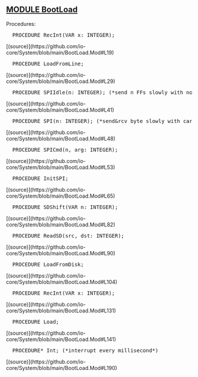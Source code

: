 
## [MODULE BootLoad](https://github.com/io-core/System/blob/main/BootLoad.Mod)

Procedures:


<pre>  PROCEDURE RecInt(VAR x: INTEGER);</pre> [(source)](https://github.com/io-core/System/blob/main/BootLoad.Mod#L19)


<pre>  PROCEDURE LoadFromLine;</pre> [(source)](https://github.com/io-core/System/blob/main/BootLoad.Mod#L29)


<pre>  PROCEDURE SPIIdle(n: INTEGER); (*send n FFs slowly with no card selected*)</pre> [(source)](https://github.com/io-core/System/blob/main/BootLoad.Mod#L41)


<pre>  PROCEDURE SPI(n: INTEGER); (*send&rcv byte slowly with card selected*)</pre> [(source)](https://github.com/io-core/System/blob/main/BootLoad.Mod#L48)


<pre>  PROCEDURE SPICmd(n, arg: INTEGER);</pre> [(source)](https://github.com/io-core/System/blob/main/BootLoad.Mod#L53)


<pre>  PROCEDURE InitSPI;</pre> [(source)](https://github.com/io-core/System/blob/main/BootLoad.Mod#L65)


<pre>  PROCEDURE SDShift(VAR n: INTEGER);</pre> [(source)](https://github.com/io-core/System/blob/main/BootLoad.Mod#L82)


<pre>  PROCEDURE ReadSD(src, dst: INTEGER);</pre> [(source)](https://github.com/io-core/System/blob/main/BootLoad.Mod#L90)


<pre>  PROCEDURE LoadFromDisk;</pre> [(source)](https://github.com/io-core/System/blob/main/BootLoad.Mod#L104)


<pre>  PROCEDURE RecInt(VAR x: INTEGER);</pre> [(source)](https://github.com/io-core/System/blob/main/BootLoad.Mod#L131)


<pre>  PROCEDURE Load;</pre> [(source)](https://github.com/io-core/System/blob/main/BootLoad.Mod#L141)


<pre>  PROCEDURE* Int; (*interrupt every millisecond*)</pre> [(source)](https://github.com/io-core/System/blob/main/BootLoad.Mod#L190)


